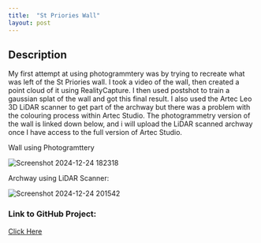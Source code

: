 ```yaml
---
title:  "St Priories Wall"
layout: post
---
```


## Description
My first attempt at using photogrammtery was by trying to recreate what was left of the St Priories wall.
I took a video of the wall, then created a point cloud of it using RealityCapture.
I then used postshot to train a gaussian splat of the wall and got this final result.
I also used the Artec Leo 3D LiDAR scanner to get part of the archway but there was a problem with the colouring process within Artec Studio.
The photogrammetry version of the wall is linked down below, and i will upload the LiDAR scanned archway once I have access to the full version of Artec Studio.  

Wall using Photogramttery

![Screenshot 2024-12-24 182318](https://github.com/user-attachments/assets/ef50bbba-7d6d-488e-9053-ad6ebf685f4a)


Archway using LiDAR Scanner:

![Screenshot 2024-12-24 201542](https://github.com/user-attachments/assets/0f5cf689-a6fa-49b4-8760-57e1089d987b)

### Link to GitHub Project:
[Click Here](https://github.com/OnlyRyNMC/StPriroryWall)
